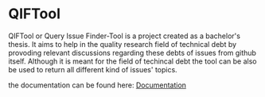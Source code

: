 # QIFTool

QIFTool or Query Issue Finder-Tool is a project created as a bachelor's thesis. 
It aims to help in the quality research field of technical debt by provoding relevant discussions regarding these debts of issues from github itself.
Although it is meant for the field of techincal debt the tool can be also be used to return all different kind of issues' topics.

the documentation can be found here: [Documentation](QIFTool__Documentation.md)
